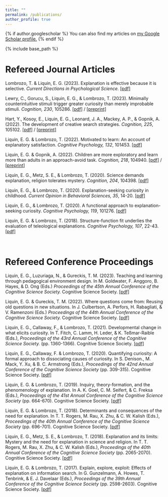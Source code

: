 ```yaml
---
title: ""
permalink: /publications/
author_profile: true
---
```


{% if author.googlescholar %}
  You can also find my articles on <u><a href="{{author.googlescholar}}">my Google Scholar profile</a>.</u>
{% endif %}

{% include base_path %}


# Refereed Journal Articles

Lombrozo, T. & Liquin, E. G. (2023). Explanation is effective because it is selective. *Current Directions in Psychological Science.* [[pdf]](https://emilyliquin.github.io/files/LombrozoLiquin_explanation_2023.pdf)<br>

Lewry, C., Gorucu, S., Liquin, E. G., & Lombrozo, T. (2023). Minimally counterintuitive stimuli trigger greater curiosity than merely improbable stimuli. *Cognition, 230*, 105286. [[pdf]](https://emilyliquin.github.io/files/Lewry-2023.pdf) / [[preprint]](https://psyarxiv.com/3b65z)<br>

Hart, Y., Kosoy, E., Liquin, E. G., Leonard, J. A., Mackey, A. P., & Gopnik, A. (2022). The development of creative search strategies. *Cognition, 225*, 105102. [[pdf]](https://doi.org/10.1016/j.cognition.2022.105102) / [[preprint]](https://psyarxiv.com/dhwmn/)<br>

Liquin, E. G. & Lombrozo, T. (2022). Motivated to learn: An account of explanatory satisfaction. *Cognitive Psychology, 132*, 101453. [[pdf]](https://emilyliquin.github.io/files/LiquinLombrozo-2022.pdf)<br>

Liquin, E. G. & Gopnik, A. (2022). Children are more exploratory and learn more than adults in an approach-avoid task. *Cognition, 218*, 104940. [[pdf]](https://emilyliquin.github.io/files/LiquinGopnik2022.pdf) / [[preprint]](https://psyarxiv.com/6watc)<br>

Liquin, E. G., Metz, S. E., & Lombrozo, T. (2020). Science demands explanation, religion tolerates mystery. *Cognition, 204*, 104398. [[pdf]](https://emilyliquin.github.io/files/LiquinMetzLombrozo-2020.pdf) <br>

Liquin, E. G., & Lombrozo, T. (2020). Explanation-seeking curiosity in childhood. *Current Opinion in Behavioral Sciences, 35*, 14-20. [[pdf]](https://emilyliquin.github.io/files/LiquinLombrozo-ESCDev-2020.pdf) <br>

Liquin, E. G., & Lombrozo, T. (2020). A functional approach to explanation-seeking curiosity. *Cognitive Psychology, 119*, 101276. [[pdf]](https://emilyliquin.github.io/files/LiquinLombrozo-ESC-2020.pdf) <br>

Liquin, E. G. & Lombrozo, T. (2018). Structure-function fit underlies the evaluation of teleological explanations. *Cognitive Psychology, 107*, 22-43. [[pdf]](https://emilyliquin.github.io/files/LiquinLombrozo-SFFit-2018.pdf) <br>

<br>

# Refereed Conference Proceedings

Liquin, E. G., Luzuriaga, N., & Gureckis, T. M. (2023). Teaching and learning through pedagogical environment design. In M. Goldwater, F. Anggoro, B. Hayes, & D. Ong (Eds.) *Proceedings of the 45th Annual Conference of the Cognitive Science Society.* Cognitive Science Society. [[pdf]](https://emilyliquin.github.io/files/LiquinLuzuriagaGureckis_CogSci2023.pdf)
<br>

Liquin, E. G. & Gureckis, T. M. (2022). Where questions come from: Reusing old questions in new situations. In J. Culbertson, A. Perfors, H. Rabagliati, & V. Ramenzoni (Eds.) *Proceedings of the 44th Annual Conference of the Cognitive Science Society.* Cognitive Science Society. [[pdf]](https://emilyliquin.github.io/files/learning_questions_CogSci_2022_revision.pdf)
<br>

Liquin, E. G., Callaway, F., & Lombrozo, T. (2021). Developmental change in what elicits curiosity. In T. Fitch, C. Lamm, H. Leder, & K. Teßmar-Raible (Eds.), *Proceedings of the 43rd Annual Conference of the Cognitive Science Society.* (pp. 1360-1366). Cognitive Science Society. [[pdf]](https://emilyliquin.github.io/files/LiquinCallawayLombrozo-2021.pdf) <br>

Liquin, E. G., Callaway, F. & Lombrozo, T. (2020). Quantifying curiosity: A formal approach to dissociating causes of curiosity. In S. Denison., M. Mack, Y. Xu, & B. C. Armstrong (Eds.), *Proceedings of the 42nd Annual Conference of the Cognitive Science Society* (pp. 309-315). Cognitive Science Society. [[pdf]](https://emilyliquin.github.io/files/LiquinCallawayLombrozo-2020.pdf) <br>

Liquin, E. G. & Lombrozo, T. (2019). Inquiry, theory-formation, and the phenomenology of explanation. In A. K. Goel, C. M. Seifert, & C. Freksa (Eds.), *Proceedings of the 41st Annual Conference of the Cognitive Science Society* (pp. 664-670). Cognitive Science Society. [[pdf]](https://emilyliquin.github.io/files/LiquinLombrozo-QA-2019.pdf) <br>

Liquin, E. G. & Lombrozo, T. (2018). Determinants and consequences of the need for explanation. In T. T. Rogers, M. Rau, X. Zhu, & C. W. Kalish (Eds.), *Proceedings of the 40th Annual Conference of the Cognitive Science Society* (pp. 696-701). Cognitive Science Society. [[pdf]](https://emilyliquin.github.io/files/LiquinLombrozo-NFE-2018.pdf) <br>

Liquin, E. G., Metz, S. E., & Lombrozo, T. (2018). Explanation and its limits: Mystery and the need for explanation in science and religion. In T. T. Rogers, M. Rau, X. Zhu, & C. W. Kalish (Eds.), *Proceedings of the 40th Annual Conference of the Cognitive Science Society* (pp. 2065-2070).  Cognitive Science Society. [[pdf]](https://emilyliquin.github.io/files/LiquinMetzLombrozo-NFE:Mys-2018.pdf) <br>

Liquin, E. G. & Lombrozo, T. (2017). Explain, explore, exploit: Effects of explanation on information search. In G. Gunzelmann, A. Howes, T. Tenbrink, & E. J. Davelaar (Eds.), *Proceedings of the 39th Annual Conference of the Cognitive Science Society* (pp. 2598-2603). Cognitive Science Society. [[pdf]](https://emilyliquin.github.io/files/LiquinLombrozo-EEE-2017.pdf) <br>